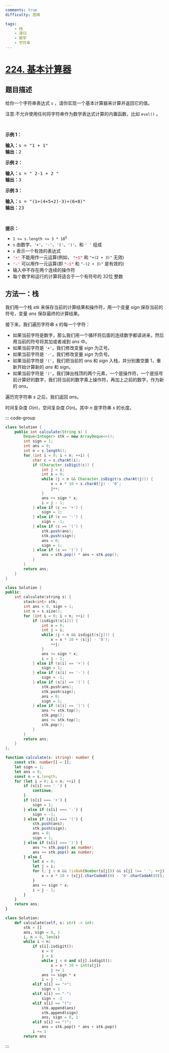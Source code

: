 ```yaml
---
comments: true
difficulty: 困难

tags:
    - 栈
    - 递归
    - 数学
    - 字符串
---
```


<!-- problem:start -->

# [224. 基本计算器](https://leetcode.cn/problems/basic-calculator)

## 题目描述

<!-- description:start -->

<p>给你一个字符串表达式 <code>s</code> ，请你实现一个基本计算器来计算并返回它的值。</p>

<p>注意:不允许使用任何将字符串作为数学表达式计算的内置函数，比如 <code>eval()</code> 。</p>

<p>&nbsp;</p>

<p><strong>示例 1：</strong></p>

<pre>
<strong>输入：</strong>s = "1 + 1"
<strong>输出：</strong>2
</pre>

<p><strong>示例 2：</strong></p>

<pre>
<strong>输入：</strong>s = " 2-1 + 2 "
<strong>输出：</strong>3
</pre>

<p><strong>示例 3：</strong></p>

<pre>
<strong>输入：</strong>s = "(1+(4+5+2)-3)+(6+8)"
<strong>输出：</strong>23
</pre>

<p>&nbsp;</p>

<p><strong>提示：</strong></p>

<ul>
	<li><code>1 &lt;= s.length &lt;= 3&nbsp;* 10<sup>5</sup></code></li>
	<li><code>s</code> 由数字、<code>'+'</code>、<code>'-'</code>、<code>'('</code>、<code>')'</code>、和 <code>' '</code> 组成</li>
	<li><code>s</code> 表示一个有效的表达式</li>
	<li><font color="#c7254e"><font face="Menlo, Monaco, Consolas, Courier New, monospace"><span style="font-size:12.6px"><span style="background-color:#f9f2f4">'+'</span></span></font></font> 不能用作一元运算(例如， <font color="#c7254e"><font face="Menlo, Monaco, Consolas, Courier New, monospace"><span style="font-size:12.6px"><span style="background-color:#f9f2f4">"+1"</span></span></font></font>&nbsp;和 <code>"+(2 + 3)"</code>&nbsp;无效)</li>
	<li><font color="#c7254e"><font face="Menlo, Monaco, Consolas, Courier New, monospace"><span style="font-size:12.6px"><span style="background-color:#f9f2f4">'-'</span></span></font></font> 可以用作一元运算(即 <font color="#c7254e"><font face="Menlo, Monaco, Consolas, Courier New, monospace"><span style="font-size:12.6px"><span style="background-color:#f9f2f4">"-1"</span></span></font></font>&nbsp;和 <code>"-(2 + 3)"</code>&nbsp;是有效的)</li>
	<li>输入中不存在两个连续的操作符</li>
	<li>每个数字和运行的计算将适合于一个有符号的 32位 整数</li>
</ul>

<!-- description:end -->


<!-- solution:start -->

## 方法一：栈

我们用一个栈 $stk$ 来保存当前的计算结果和操作符，用一个变量 $sign$ 保存当前的符号，变量 $ans$ 保存最终的计算结果。

接下来，我们遍历字符串 $s$ 的每一个字符：

-   如果当前字符是数字，那么我们用一个循环将后面的连续数字都读进来，然后用当前的符号将其加或者减到 $ans$ 中。
-   如果当前字符是 `'+'`，我们修改变量 $sign$ 为正号。
-   如果当前字符是 `'-'`，我们修改变量 $sign$ 为负号。
-   如果当前字符是 `'('`，我们把当前的 $ans$ 和 $sign$ 入栈，并分别置空置 1，重新开始计算新的 $ans$ 和 $sign$。
-   如果当前字符是 `')'`，我们弹出栈顶的两个元素，一个是操作符，一个是括号前计算好的数字，我们将当前的数字乘上操作符，再加上之前的数字，作为新的 $ans$。

遍历完字符串 $s$ 之后，我们返回 $ans$。

时间复杂度 $O(n)$，空间复杂度 $O(n)$。其中 $n$ 是字符串 $s$ 的长度。

<!-- tabs:start -->
::: code-group

```java [Java]
class Solution {
    public int calculate(String s) {
        Deque<Integer> stk = new ArrayDeque<>();
        int sign = 1;
        int ans = 0;
        int n = s.length();
        for (int i = 0; i < n; ++i) {
            char c = s.charAt(i);
            if (Character.isDigit(c)) {
                int j = i;
                int x = 0;
                while (j < n && Character.isDigit(s.charAt(j))) {
                    x = x * 10 + s.charAt(j) - '0';
                    j++;
                }
                ans += sign * x;
                i = j - 1;
            } else if (c == '+') {
                sign = 1;
            } else if (c == '-') {
                sign = -1;
            } else if (c == '(') {
                stk.push(ans);
                stk.push(sign);
                ans = 0;
                sign = 1;
            } else if (c == ')') {
                ans = stk.pop() * ans + stk.pop();
            }
        }
        return ans;
    }
}
```

```cpp [C++]
class Solution {
public:
    int calculate(string s) {
        stack<int> stk;
        int ans = 0, sign = 1;
        int n = s.size();
        for (int i = 0; i < n; ++i) {
            if (isdigit(s[i])) {
                int x = 0;
                int j = i;
                while (j < n && isdigit(s[j])) {
                    x = x * 10 + (s[j] - '0');
                    ++j;
                }
                ans += sign * x;
                i = j - 1;
            } else if (s[i] == '+') {
                sign = 1;
            } else if (s[i] == '-') {
                sign = -1;
            } else if (s[i] == '(') {
                stk.push(ans);
                stk.push(sign);
                ans = 0;
                sign = 1;
            } else if (s[i] == ')') {
                ans *= stk.top();
                stk.pop();
                ans += stk.top();
                stk.pop();
            }
        }
        return ans;
    }
};
```



```ts [TypeScript]
function calculate(s: string): number {
    const stk: number[] = [];
    let sign = 1;
    let ans = 0;
    const n = s.length;
    for (let i = 0; i < n; ++i) {
        if (s[i] === ' ') {
            continue;
        }
        if (s[i] === '+') {
            sign = 1;
        } else if (s[i] === '-') {
            sign = -1;
        } else if (s[i] === '(') {
            stk.push(ans);
            stk.push(sign);
            ans = 0;
            sign = 1;
        } else if (s[i] === ')') {
            ans *= stk.pop() as number;
            ans += stk.pop() as number;
        } else {
            let x = 0;
            let j = i;
            for (; j < n && !isNaN(Number(s[j])) && s[j] !== ' '; ++j) {
                x = x * 10 + (s[j].charCodeAt(0) - '0'.charCodeAt(0));
            }
            ans += sign * x;
            i = j - 1;
        }
    }
    return ans;
}
```

```python [Python]
class Solution:
    def calculate(self, s: str) -> int:
        stk = []
        ans, sign = 0, 1
        i, n = 0, len(s)
        while i < n:
            if s[i].isdigit():
                x = 0
                j = i
                while j < n and s[j].isdigit():
                    x = x * 10 + int(s[j])
                    j += 1
                ans += sign * x
                i = j - 1
            elif s[i] == "+":
                sign = 1
            elif s[i] == "-":
                sign = -1
            elif s[i] == "(":
                stk.append(ans)
                stk.append(sign)
                ans, sign = 0, 1
            elif s[i] == ")":
                ans = stk.pop() * ans + stk.pop()
            i += 1
        return ans
```

:::
<!-- tabs:end -->

<!-- solution:end -->

<!-- problem:end -->
